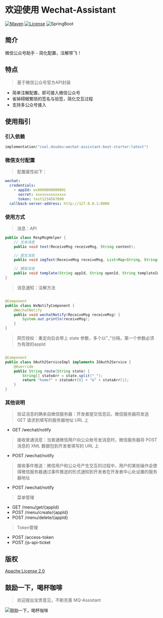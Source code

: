 # 欢迎使用 Wechat-Assistant

[![Maven](https://img.shields.io/badge/Maven-v2.0.0-blue)](https://search.maven.org/search?q=g:cool.doudou%20a:wechat-assistant-*)
[![License](https://img.shields.io/badge/License-Apache%202-4EB1BA.svg?style=flat-square)](https://www.apache.org/licenses/LICENSE-2.0)
![SpringBoot](https://img.shields.io/badge/SpringBoot-v2.7.2-blue)

## 简介

微信公众号助手 - 简化配置，注解带飞！

## 特点

> 基于微信公众号官方API封装

- 简单注解配置，即可接入微信公众号
- 省掉碍眼繁琐的签名与验签，简化交互过程
- 支持多公众号接入

## 使用指引

### 引入依赖

```kotlin
implementation("cool.doudou:wechat-assistant-boot-starter:latest")
```

### 微信支付配置

> 配置属性如下：

```yaml
wechat:
  credentials:
    - appId: wx0000000000001
      secret: xxxxxxxxxxxxxx
      token: test1234567890
  callback-server-address: http://127.0.0.1:8000
```

### 使用方式

> 消息：API

```java
public class RespMsgHelper {
    // 文本消息
    public void text(ReceiveMsg receiveMsg, String content);

    // 图文消息
    public void imgText(ReceiveMsg receiveMsg, List<Map<String, String>> articleList);

    // 模版消息
    public void template(String appId, String openId, String templateId, Map<String, Object> templateParam);
}
```

> 消息通知：注解方法

```java

@Component
public class WxNotifyComponent {
    @WechatNotify
    public void wechatNotify(ReceiveMsg receiveMsg) {
        System.out.println(receiveMsg);
    }
}
```

> 网页授权：重定向后会带上 state 参数，多个以"_"分隔，第一个参数必须为有效的appId

```java

@Component
public class OAuth2ServiceImpl implements IOAuth2Service {
    @Override
    public String route(String state) {
        String[] stateArr = state.split("_");
        return "home?" + stateArr[0] + "&" + stateArr[1];
    }
}
```

### 其他说明

> 验证消息的确来自微信服务器：开发者提交信息后，微信服务器将发送 GET 请求到填写的服务器地址 URL 上

- GET /wechat/notify

> 接收普通消息：当普通微信用户向公众账号发消息时，微信服务器将 POST 消息的 XML 数据包到开发者填写的 URL 上

- POST /wechat/notify

> 接收事件推送：微信用户和公众号产生交互的过程中，用户的某些操作会使得微信服务器通过事件推送的形式通知到开发者在开发者中心处设置的服务器地址

- POST /wechat/notify

> 菜单管理

- GET /menu/get/{appId}
- POST /menu/create/{appId}
- POST /menu/delete/{appId}

> Token管理

- POST /access-token
- POST /js-api-ticket

## 版权

[Apache License 2.0](https://www.apache.org/licenses/LICENSE-2.0)

## 鼓励一下，喝杯咖啡

> 欢迎提出宝贵意见，不断完善 MQ-Assistant

![鼓励一下，喝杯咖啡](https://user-images.githubusercontent.com/21210629/172556529-544b2581-ea34-4530-932b-148198b1b265.jpg)
